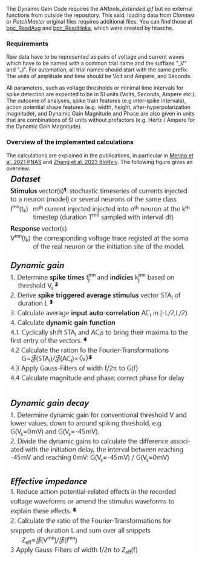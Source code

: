 <!DOCTYPE html>
<html>
<body>

The Dynamic Gain Code requires the *ANtools_extended.ipf*  but no external functions from outside the repository. This said, loading data from *Clampex* or *PatchMaster* original files requires additional files. You can find those at [bpc_ReadAxg](https://www.wavemetrics.com/project/bpc_ReadAxg) and [bpc_ReadHeka](https://www.wavemetrics.com/project/bpc_ReadHeka), which were created by htasche.

### Requirements

Raw data have to be represented as pairs of voltage and current waves which have to be named with a common trial name and the suffixes "_V" and "_I". For automation, all trial names should start with the same prefix. The units of amplitude and time should be Volt and Ampere, and Seconds.  

All parameters, such as voltage thresholds or minimal time intervals for spike detection are expected to be in SI units (Volts, Seconds, Ampere etc.). The outcome of analyses, spike train features (e.g inter-spike intervals), action potential shape features (e.g. width, height, after-hyperpolarization magnitude), and Dynamic Gain Magnitude and Phase are also given in units that are combinations of SI units without prefactors (e.g. Hertz / Ampere for the Dynamic Gain Magnitude).

### Overview of the implemented calculations
The calculations are explained in the publications, in particular in [Merino et al. 2021 PNAS](https://doi.org/10.1073/pnas.2114549118) and [Zhang et al. 2023 BioRxiv](https://doi.org/10.1101/2022.02.04.479104). The following figure gives an overview. 
![Main](Flow-chart-Main.png)
